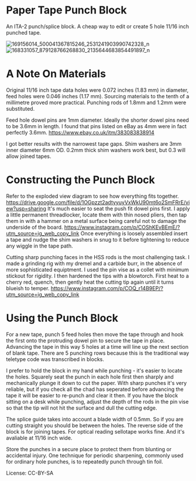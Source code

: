# Paper Tape Punch Block

An ITA-2 punch/splice block. A cheap way to edit or create 5 hole 11/16 inch punched tape.

![169156014_500041367815246_2531241903990742328_n](https://user-images.githubusercontent.com/81906382/113507359-daba7e00-9541-11eb-8aa2-6f469688ef64.jpg)
![168331057_879128766268830_2135644683854491897_n](https://user-images.githubusercontent.com/81906382/113507391-03db0e80-9542-11eb-890c-087325fb50e0.jpg)

# A Note On Materials

Original 11/16 inch tape data holes were 0.072 inches (1.83 mm) in diameter, feed holes were 0.046 inches (1.17 mm). Sourcing materials to the tenth of a millimetre proved more practical. Punching rods of 1.8mm and 1.2mm were substituted. 

Feed hole dowel pins are 1mm diameter. Ideally the shorter dowel pins need to be 3.6mm in length. I found that pins listed on eBay as 4mm were in fact perfectly 3.6mm. https://www.ebay.co.uk/itm/383083838914

I got better results with the narrowest tape gaps. Shim washers are 3mm inner diameter 6mm OD. 0.2mm thick shim washers work best, but 0.3 will allow joined tapes.


# Constructing the Punch Block

Refer to the exploded view diagram to see how everything fits together. https://drive.google.com/file/d/1OGpzzt2adtyyuyVxWkU90mt6o2SmFRrE/view?usp=sharing It's much easier to seat the push fit dowel pins first. I apply a little permanent threadlocker, locate them with thin nosed pliers, then tap them in with a hammer on a metal surface being careful not to damage the underside of the board. https://www.instagram.com/p/COShKEvBEmE/?utm_source=ig_web_copy_link Once everything is loosely assembled insert a tape and nudge the shim washers in snug to it before tightening to reduce any wiggle in the tape path.

Cutting sharp punching faces in the HSS rods is the most challenging task. I made a grinding rig with my dremel and a carbide burr, in the absence of more sophisticated equiptment. I used the pin vise as a collet with minimum stickout for rigidity. I then hardened the tips with a blowtorch. First heat to a cherry red, quench, then gently heat the cutting tip again until it turns blueish to temper. https://www.instagram.com/p/COQ_r14B9EP/?utm_source=ig_web_copy_link


# Using the Punch Block

For a new tape, punch 5 feed holes then move the tape through and hook the first onto the protruding dowel pin to secure the tape in place. Advancing the tape in this way 5 holes at a time will line up the next section of blank tape. There are 5 punching rows because this is the traditional way teletype code was transcribed in blocks.

I prefer to hold the block in my hand while punching - it's easier to locate the holes. Squarely seat the punch in each hole first then sharply and mechanically plunge it down to cut the paper. With sharp punches it's very reliable, but if you check all the chad has seperated before advancing the tape it will be easier to re-punch and clear it then. If you have the block sitting on a desk while punching, adjust the depth of the rods in the pin vise so that the tip will not hit the surface and dull the cutting edge. 

The splice guide takes into account a blade width of 0.5mm. So if you are cutting straight you should be between the holes. The reverse side of the block is for joining tapes. For optical reading sellotape works fine. And it's avaliable at 11/16 inch wide.

Store the punches in a secure place to protect them from blunting or accidental injury. One technique for periodic sharpening, commonly used for ordinary hole punches, is to repeatedly punch through tin foil.

License:
CC-BY-SA
